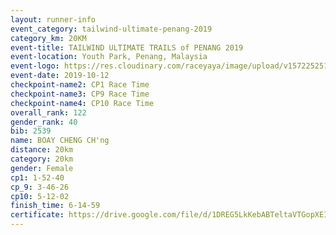 ```yaml
---
layout: runner-info 
event_category: tailwind-ultimate-penang-2019 
category_km: 20KM 
event-title: TAILWIND ULTIMATE TRAILS of PENANG 2019 
event-location: Youth Park, Penang, Malaysia 
event-logo: https://res.cloudinary.com/raceyaya/image/upload/v1572252513/logo/utop-2019_h9tzys.jpg 
event-date: 2019-10-12 
checkpoint-name2: CP1 Race Time 
checkpoint-name3: CP9 Race Time 
checkpoint-name4: CP10 Race Time 
overall_rank: 122
gender_rank: 40
bib: 2539
name: BOAY CHENG CH'ng
distance: 20km
category: 20km
gender: Female
cp1: 1-52-40
cp_9: 3-46-26
cp10: 5-12-02
finish_time: 6-14-59
certificate: https://drive.google.com/file/d/1DREG5LkKebABTeltaVTGopXEIZM66MR6/view?usp=sharing
---
```

